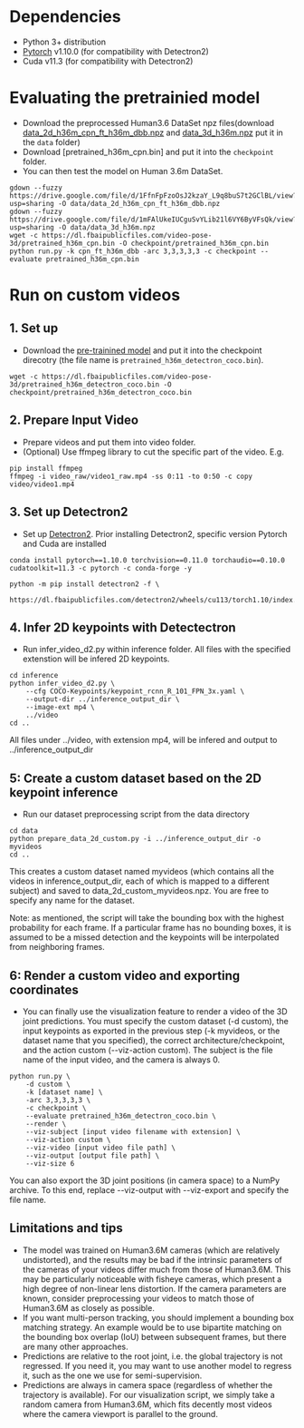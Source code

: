 # Dependencies

- Python 3+ distribution
- [Pytorch](https://pytorch.org/get-started/previous-versions/) v1.10.0 (for compatibility with Detectron2)
- Cuda v11.3 (for compatibility with Detectron2)

# Evaluating the pretrainied model

- Download the preprocessed Human3.6 DataSet npz files(download [data_2d_h36m_cpn_ft_h36m_dbb.npz](https://drive.google.com/file/d/1FfnFpFzoOsJ2kzaY_L9q8buS7t2GClBL/view?usp=sharing) and [data_3d_h36m.npz](https://drive.google.com/file/d/1mFAlUkeIUCguSvYLib21l6VY6ByVFsQk/view?usp=sharing) put it in the `data` folder)
- Download [pretrained_h36m_cpn.bin] and put it into the `checkpoint` folder.
- You can then test the model on Human 3.6m DataSet.

```
gdown --fuzzy https://drive.google.com/file/d/1FfnFpFzoOsJ2kzaY_L9q8buS7t2GClBL/view?usp=sharing -O data/data_2d_h36m_cpn_ft_h36m_dbb.npz
gdown --fuzzy https://drive.google.com/file/d/1mFAlUkeIUCguSvYLib21l6VY6ByVFsQk/view?usp=sharing -O data/data_3d_h36m.npz
wget -c https://dl.fbaipublicfiles.com/video-pose-3d/pretrained_h36m_cpn.bin -O checkpoint/pretrained_h36m_cpn.bin
python run.py -k cpn_ft_h36m_dbb -arc 3,3,3,3,3 -c checkpoint --evaluate pretrained_h36m_cpn.bin
```

# Run on custom videos

## 1. Set up

- Download the [pre-trainined model](https://dl.fbaipublicfiles.com/video-pose-3d/pretrained_h36m_detectron_coco.bin) and put it into the checkpoint direcotry (the file name is `pretrained_h36m_detectron_coco.bin`).

```shell
wget -c https://dl.fbaipublicfiles.com/video-pose-3d/pretrained_h36m_detectron_coco.bin -O checkpoint/pretrained_h36m_detectron_coco.bin
```

## 2. Prepare Input Video

- Prepare videos and put them into video folder.
- (Optional) Use ffmpeg library to cut the specific part of the video.
E.g.

```shell
pip install ffmpeg
ffmpeg -i video_raw/video1_raw.mp4 -ss 0:11 -to 0:50 -c copy video/video1.mp4
```

## 3. Set up Detectron2

- Set up [Detectron2](https://github.com/facebookresearch/detectron2). Prior installing Detectron2, specific version Pytorch and Cuda are installed

```shell
conda install pytorch==1.10.0 torchvision==0.11.0 torchaudio==0.10.0 cudatoolkit=11.3 -c pytorch -c conda-forge -y
```

```shell
python -m pip install detectron2 -f \
  https://dl.fbaipublicfiles.com/detectron2/wheels/cu113/torch1.10/index.html
```

## 4. Infer 2D keypoints with Detectectron

- Run infer_video_d2.py within inference folder. All files with the specified extenstion will be infered 2D keypoints.

```shell
cd inference
python infer_video_d2.py \
    --cfg COCO-Keypoints/keypoint_rcnn_R_101_FPN_3x.yaml \
    --output-dir ../inference_output_dir \
    --image-ext mp4 \
    ../video
cd ..
```
All files under ../video, with extension mp4, will be infered and output to ../inference_output_dir

## 5: Create a custom dataset based on the 2D keypoint inference

- Run our dataset preprocessing script from the data directory

```shell
cd data
python prepare_data_2d_custom.py -i ../inference_output_dir -o myvideos
cd ..
```
This creates a custom dataset named myvideos (which contains all the videos in inference_output_dir, each of which is mapped to a different subject) and saved to data_2d_custom_myvideos.npz. You are free to specify any name for the dataset.

Note: as mentioned, the script will take the bounding box with the highest probability for each frame. If a particular frame has no bounding boxes, it is assumed to be a missed detection and the keypoints will be interpolated from neighboring frames.

## 6: Render a custom video and exporting coordinates
- You can finally use the visualization feature to render a video of the 3D joint predictions. You must specify the custom dataset (-d custom), the input keypoints as exported in the previous step (-k myvideos, or the dataset name that you specified), the correct architecture/checkpoint, and the action custom (--viz-action custom). The subject is the file name of the input video, and the camera is always 0.

```shell
python run.py \
    -d custom \
    -k [dataset name] \
    -arc 3,3,3,3,3 \
    -c checkpoint \
    --evaluate pretrained_h36m_detectron_coco.bin \
    --render \
    --viz-subject [input video filename with extension] \
    --viz-action custom \
    --viz-video [input video file path] \
    --viz-output [output file path] \
    --viz-size 6
```

You can also export the 3D joint positions (in camera space) to a NumPy archive. To this end, replace --viz-output with --viz-export and specify the file name.

## Limitations and tips
- The model was trained on Human3.6M cameras (which are relatively undistorted), and the results may be bad if the intrinsic parameters of the cameras of your videos differ much from those of Human3.6M. This may be particularly noticeable with fisheye cameras, which present a high degree of non-linear lens distortion. If the camera parameters are known, consider preprocessing your videos to match those of Human3.6M as closely as possible.
- If you want multi-person tracking, you should implement a bounding box matching strategy. An example would be to use bipartite matching on the bounding box overlap (IoU) between subsequent frames, but there are many other approaches.
- Predictions are relative to the root joint, i.e. the global trajectory is not regressed. If you need it, you may want to use another model to regress it, such as the one we use for semi-supervision.
- Predictions are always in camera space (regardless of whether the trajectory is available). For our visualization script, we simply take a random camera from Human3.6M, which fits decently most videos where the camera viewport is parallel to the ground.
